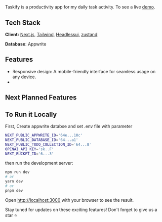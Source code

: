 # <div align='center'></div>

Taskify is a productivity app for my daily task activity. To see a live [demo](https://socialsow.netlify.app/).

## Tech Stack

**Client:** [Next.js](https://nextjs.org/), [Tailwind](https://tailwindcss.com/), [Headlessui](https://headlessui.com), [zustand](https://zustand-demo.pmnd.rs/)

**Database:** Appwrite

## Features

- Responsive design: A mobile-friendly interface for seamless usage on any device.
-

## Next Planned Features

## To Run it Locally

First, Create appwrite databse and set .env file with parameter

```bash
NEXT_PUBLIC_APPWRITE_ID='64e...10c'
NEXT_PUBLIC_DATABASE_ID='64...a1'
NEXT_PUBLIC_TODO_COLLECTION_ID='64...8'
OPENAI_API_KEY='sk..F'
NEXT_BUCKET_ID='6...3'
```

then run the development server:

```bash
npm run dev
# or
yarn dev
# or
pnpm dev
```

Open [http://localhost:3000](http://localhost:3000) with your browser to see the result.

Stay tuned for updates on these exciting features! Don't forget to give us a star ⭐️
